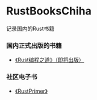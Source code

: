 # RustBooksChiha

记录国内的Rust书籍

### 国内正式出版的书籍

- [《Rust编程之道》（即将出版）]()

### 社区电子书

- [《RustPrimer》](https://github.com/rustcc/RustPrimer)

